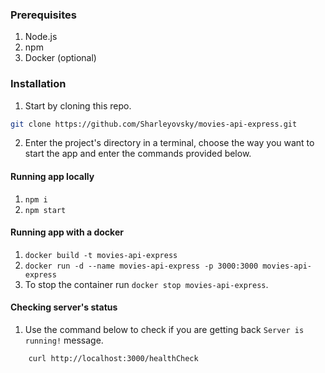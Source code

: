 ### Prerequisites
1. Node.js
2. npm
3. Docker (optional)

### Installation
1. Start by cloning this repo.
```bash
git clone https://github.com/Sharleyovsky/movies-api-express.git
```
2. Enter the project's directory in a terminal, choose the way you want to start the app and enter the commands provided below.

#### Running app locally
1. ``npm i``
2. ``npm start``

#### Running app with a docker
1. ``docker build -t movies-api-express``
2. ``docker run -d --name movies-api-express -p 3000:3000 movies-api-express``
3. To stop the container run ``docker stop movies-api-express``.

#### Checking server's status
1. Use the command below to check if you are getting back ``Server is running!`` message.
```bash
    curl http://localhost:3000/healthCheck
```


